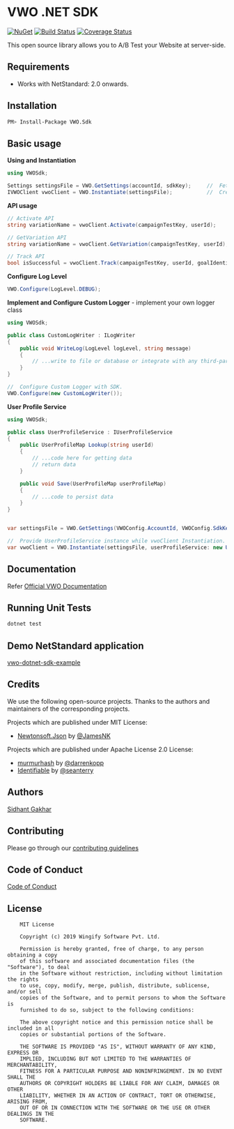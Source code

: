 # VWO .NET SDK

[![NuGet](https://img.shields.io/nuget/v/VWO.Sdk.svg?style=plastic)](https://www.nuget.org/packages/VWO.Sdk/)
[![Build Status](http://img.shields.io/travis/wingify/vwo-dotnet-sdk/master.svg?style=flat)](http://travis-ci.org/wingify/vwo-dotnet-sdk)
[![Coverage Status](https://img.shields.io/coveralls/wingify/vwo-dotnet-sdk.svg)](https://coveralls.io/r/wingify/vwo-dotnet-sdk)

This open source library allows you to A/B Test your Website at server-side.

## Requirements

* Works with NetStandard: 2.0 onwards.

## Installation

```bash
PM> Install-Package VWO.Sdk
```

## Basic usage

**Using and Instantiation**

```c#
using VWOSdk;

Settings settingsFile = VWO.GetSettings(accountId, sdkKey);     //  Fetch settingsFile from VWO.
IVWOClient vwoClient = VWO.Instantiate(settingsFile);           //  Create VWO Client to user APIs.
```

**API usage**

```c#
// Activate API
string variationName = vwoClient.Activate(campaignTestKey, userId);

// GetVariation API
string variationName = vwoClient.GetVariation(campaignTestKey, userId);

// Track API
bool isSuccessful = vwoClient.Track(campaignTestKey, userId, goalIdentifier, revenueValue);
```

**Configure Log Level**

```c#
VWO.Configure(LogLevel.DEBUG);
```

**Implement and Configure Custom Logger** - implement your own logger class

```c#
using VWOSdk;

public class CustomLogWriter : ILogWriter
{
    public void WriteLog(LogLevel logLevel, string message)
    {
        // ...write to file or database or integrate with any third-party service
    }
}

//  Configure Custom Logger with SDK.
VWO.Configure(new CustomLogWriter());
```

**User Profile Service**

```c#
using VWOSdk;

public class UserProfileService : IUserProfileService
{
    public UserProfileMap Lookup(string userId)
    {
        // ...code here for getting data
        // return data
    }

    public void Save(UserProfileMap userProfileMap)
    {
        // ...code to persist data
    }
}


var settingsFile = VWO.GetSettings(VWOConfig.AccountId, VWOConfig.SdkKey);

//  Provide UserProfileService instance while vwoClient Instantiation.
var vwoClient = VWO.Instantiate(settingsFile, userProfileService: new UserProfileService());
```

## Documentation

Refer [Official VWO Documentation](https://developers.vwo.com/reference#server-side-introduction)

## Running Unit Tests

```bash
dotnet test
```

## Demo NetStandard application

[vwo-dotnet-sdk-example](https://github.com/wingify/vwo-dotnet-sdk-example)

## Credits

We use the following open-source projects. Thanks to the authors and maintainers of the corresponding projects.

Projects which are published under MIT License:
* [Newtonsoft.Json](https://github.com/JamesNK/Newtonsoft.Json) by [@JamesNK](https://github.com/JamesNK)

Projects which are published under Apache License 2.0 License:
* [murmurhash](https://github.com/darrenkopp/murmurhash-net) by [@darrenkopp](https://github.com/darrenkopp)
* [Identifiable](https://github.com/seanterry/Identifiable) by [@seanterry](https://github.com/seanterry)

## Authors

[Sidhant Gakhar](https://github.com/sidhantgakhar)

## Contributing

Please go through our [contributing guidelines](https://github.com/wingify/vwo-dotnet-sdk/CONTRIBUTING.md)

## Code of Conduct

[Code of Conduct](https://github.com/wingify/vwo-dotnet-sdk/blob/master/CODE_OF_CONDUCT.md)

## License

```text
    MIT License

    Copyright (c) 2019 Wingify Software Pvt. Ltd.

    Permission is hereby granted, free of charge, to any person obtaining a copy
    of this software and associated documentation files (the "Software"), to deal
    in the Software without restriction, including without limitation the rights
    to use, copy, modify, merge, publish, distribute, sublicense, and/or sell
    copies of the Software, and to permit persons to whom the Software is
    furnished to do so, subject to the following conditions:

    The above copyright notice and this permission notice shall be included in all
    copies or substantial portions of the Software.

    THE SOFTWARE IS PROVIDED "AS IS", WITHOUT WARRANTY OF ANY KIND, EXPRESS OR
    IMPLIED, INCLUDING BUT NOT LIMITED TO THE WARRANTIES OF MERCHANTABILITY,
    FITNESS FOR A PARTICULAR PURPOSE AND NONINFRINGEMENT. IN NO EVENT SHALL THE
    AUTHORS OR COPYRIGHT HOLDERS BE LIABLE FOR ANY CLAIM, DAMAGES OR OTHER
    LIABILITY, WHETHER IN AN ACTION OF CONTRACT, TORT OR OTHERWISE, ARISING FROM,
    OUT OF OR IN CONNECTION WITH THE SOFTWARE OR THE USE OR OTHER DEALINGS IN THE
    SOFTWARE.
```
